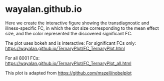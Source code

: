 # wayalan.github.io

Here we create the interactive figure showing the transdiagnostic and illness-specific FC, in which the dot size corresponding to the mean effect size, and the color represented the discovered significant FC. 

The plot uses bokeh and is interactive: 
For significant FCs only:
https://wayalan.github.io/TernaryPlot/FC_TernaryPlot.html

For all 8001 FCs:
https://wayalan.github.io/TernaryPlot/FC_TernaryPlot_all.html

This plot is adapted from https://github.com/mszell/nobelplot
